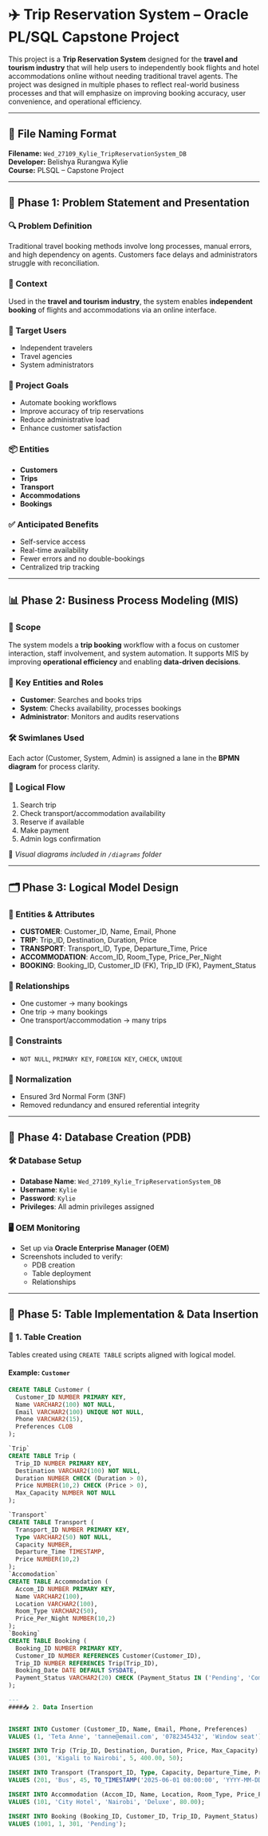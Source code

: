 # ✈️ Trip Reservation System – Oracle PL/SQL Capstone Project

This project is a **Trip Reservation System** designed for the **travel and tourism industry** that will help users to independently book flights and hotel accommodations online without needing traditional travel agents.
The project was designed in multiple phases to reflect real-world business processes and that will emphasize on improving booking accuracy, user convenience, and operational efficiency.

---

## 📁 File Naming Format

**Filename:** `Wed_27109_Kylie_TripReservationSystem_DB`  
**Developer:** Belishya Rurangwa Kylie  
**Course:** PLSQL – Capstone Project

---

## 📌 Phase 1: Problem Statement and Presentation

### 🔍 Problem Definition
Traditional travel booking methods involve long processes, manual errors, and high dependency on agents. Customers face delays and administrators struggle with reconciliation.

### 🧭 Context
Used in the **travel and tourism industry**, the system enables **independent booking** of flights and accommodations via an online interface.

### 👥 Target Users
- Independent travelers  
- Travel agencies  
- System administrators  

### 🎯 Project Goals
- Automate booking workflows  
- Improve accuracy of trip reservations  
- Reduce administrative load  
- Enhance customer satisfaction  

### 📦 Entities
- **Customers**
- **Trips**
- **Transport**
- **Accommodations**
- **Bookings**

### ✅ Anticipated Benefits
- Self-service access  
- Real-time availability  
- Fewer errors and no double-bookings  
- Centralized trip tracking  

---

## 📊 Phase 2: Business Process Modeling (MIS)

### 📌 Scope
The system models a **trip booking** workflow with a focus on customer interaction, staff involvement, and system automation. It supports MIS by improving **operational efficiency** and enabling **data-driven decisions**.

### 🧩 Key Entities and Roles
- **Customer**: Searches and books trips
- **System**: Checks availability, processes bookings
- **Administrator**: Monitors and audits reservations

### 🛠 Swimlanes Used
Each actor (Customer, System, Admin) is assigned a lane in the **BPMN diagram** for process clarity.

### 🔄 Logical Flow
1. Search trip  
2. Check transport/accommodation availability  
3. Reserve if available  
4. Make payment  
5. Admin logs confirmation  

📸 *Visual diagrams included in `/diagrams` folder*

---

## 🗂 Phase 3: Logical Model Design

### 🧱 Entities & Attributes
- **CUSTOMER**: Customer_ID, Name, Email, Phone  
- **TRIP**: Trip_ID, Destination, Duration, Price  
- **TRANSPORT**: Transport_ID, Type, Departure_Time, Price  
- **ACCOMMODATION**: Accom_ID, Room_Type, Price_Per_Night  
- **BOOKING**: Booking_ID, Customer_ID (FK), Trip_ID (FK), Payment_Status  

### 🔗 Relationships
- One customer → many bookings  
- One trip → many bookings  
- One transport/accommodation → many trips  

### 📏 Constraints
- `NOT NULL`, `PRIMARY KEY`, `FOREIGN KEY`, `CHECK`, `UNIQUE`

### 🧹 Normalization
- Ensured 3rd Normal Form (3NF)  
- Removed redundancy and ensured referential integrity

---

## 💾 Phase 4: Database Creation (PDB)

### 🛠 Database Setup
- **Database Name**: `Wed_27109_Kylie_TripReservationSystem_DB`
- **Username**: `Kylie`
- **Password**: `Kylie`
- **Privileges**: All admin privileges assigned

### 🖥 OEM Monitoring
- Set up via **Oracle Enterprise Manager (OEM)**  
- Screenshots included to verify:
  - PDB creation
  - Table deployment
  - Relationships

---

## 🧪 Phase 5: Table Implementation & Data Insertion

### 📐 1. Table Creation
Tables created using `CREATE TABLE` scripts aligned with logical model.

#### Example: `Customer`
```sql
CREATE TABLE Customer (
  Customer_ID NUMBER PRIMARY KEY,
  Name VARCHAR2(100) NOT NULL,
  Email VARCHAR2(100) UNIQUE NOT NULL,
  Phone VARCHAR2(15),
  Preferences CLOB
);

`Trip`
CREATE TABLE Trip (
  Trip_ID NUMBER PRIMARY KEY,
  Destination VARCHAR2(100) NOT NULL,
  Duration NUMBER CHECK (Duration > 0),
  Price NUMBER(10,2) CHECK (Price > 0),
  Max_Capacity NUMBER NOT NULL
);

`Transport`
CREATE TABLE Transport (
  Transport_ID NUMBER PRIMARY KEY,
  Type VARCHAR2(50) NOT NULL,
  Capacity NUMBER,
  Departure_Time TIMESTAMP,
  Price NUMBER(10,2)
);
`Accomodation`
CREATE TABLE Accommodation (
  Accom_ID NUMBER PRIMARY KEY,
  Name VARCHAR2(100),
  Location VARCHAR2(100),
  Room_Type VARCHAR2(50),
  Price_Per_Night NUMBER(10,2)
);
`Booking`
CREATE TABLE Booking (
  Booking_ID NUMBER PRIMARY KEY,
  Customer_ID NUMBER REFERENCES Customer(Customer_ID),
  Trip_ID NUMBER REFERENCES Trip(Trip_ID),
  Booking_Date DATE DEFAULT SYSDATE,
  Payment_Status VARCHAR2(20) CHECK (Payment_Status IN ('Pending', 'Completed', 'Cancelled'))
);

---
####📥 2. Data Insertion

 
INSERT INTO Customer (Customer_ID, Name, Email, Phone, Preferences)
VALUES (1, 'Teta Anne', 'tanne@email.com', '0782345432', 'Window seat');

INSERT INTO Trip (Trip_ID, Destination, Duration, Price, Max_Capacity)
VALUES (301, 'Kigali to Nairobi', 5, 400.00, 50);

INSERT INTO Transport (Transport_ID, Type, Capacity, Departure_Time, Price)
VALUES (201, 'Bus', 45, TO_TIMESTAMP('2025-06-01 08:00:00', 'YYYY-MM-DD HH24:MI:SS'), 50.00);

INSERT INTO Accommodation (Accom_ID, Name, Location, Room_Type, Price_Per_Night)
VALUES (101, 'City Hotel', 'Nairobi', 'Deluxe', 80.00);

INSERT INTO Booking (Booking_ID, Customer_ID, Trip_ID, Payment_Status)
VALUES (1001, 1, 301, 'Pending');




